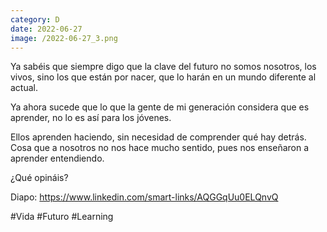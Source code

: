 ```yaml
--- 
category: D 
date: 2022-06-27 
image: /2022-06-27_3.png 
--- 
```


Ya sabéis que siempre digo que la clave del futuro no somos nosotros, los vivos, sino los que están por nacer, que lo harán en un mundo diferente al actual. 

Ya ahora sucede que lo que la gente de mi generación considera que es aprender, no lo es así para los jóvenes. 

Ellos aprenden haciendo, sin necesidad de comprender qué hay detrás. Cosa que a nosotros no nos hace mucho sentido, pues nos enseñaron a aprender entendiendo. 

¿Qué opináis?

Diapo: https://www.linkedin.com/smart-links/AQGGqUu0ELQnvQ

#Vida #Futuro #Learning